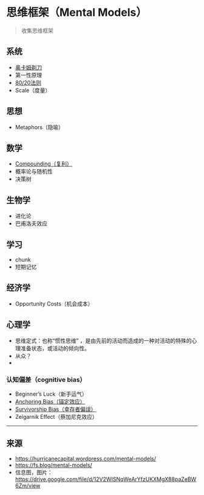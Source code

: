 # 思维框架（Mental Models）

> 收集思维框架

## 系统

- [奥卡姆剃刀](奥卡姆剃刀.md)
- 第一性原理
- [80/20法则](8020法则.md)
- Scale（度量）

## 思想

- Metaphors（隐喻）

## 数学

- [Compounding（复利）](复利.md)
- 概率论与随机性
- 决策树

## 生物学

- 进化论
- 巴甫洛夫效应

## 学习

- chunk
- 短期记忆

## 经济学

- Opportunity Costs（机会成本）

## 心理学

- 思维定式：也称“惯性思维” ，是由先前的活动而造成的一种对活动的特殊的心理准备状态，或活动的倾向性。
- 从众？
- 

### 认知偏差（cognitive bias）

- Beginner’s Luck（新手运气）
- [Anchoring Bias（锚定效应）](锚定效应.md)
- [Survivorship Bias（幸存者偏误）](幸存者偏误.md)
- Zeigarnik Effect（蔡加尼克效应）




---

## 来源

- https://hurricanecapital.wordpress.com/mental-models/
- https://fs.blog/mental-models/
- 信息图，图片：https://drive.google.com/file/d/12V2WISNqWeArYfzUKXMgX88paZeBW6Zm/view

